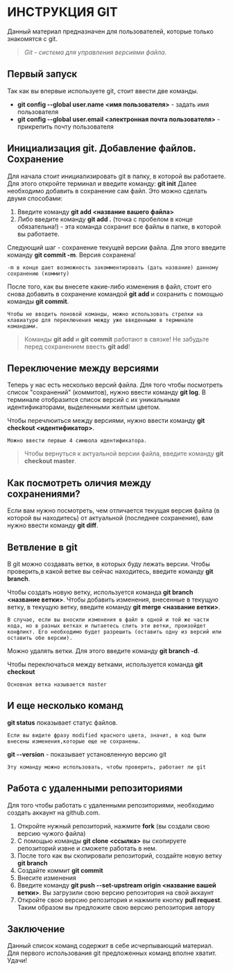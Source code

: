 # ИНСТРУКЦИЯ GIT
Данный материал предназначен для пользователей, которые только знакомятся с git.
>*Git - система для управления версиями файла.*

## Первый запуск

Так как вы впервые используете git, стоит ввести две команды.

* **git config --global user.name <имя пользователя>** - задать имя пользователя
* **git config --global user.email <электронная почта пользователя>** - прикрепить почту пользователя

## Инициализация git. Добавление файлов. Сохранение

Для начала стоит инициализировать git в папку, в которой вы работаете. Для этого откройте терминал и введите команду: **git init**
Далее необходимо добавить в сохранение сам файл. Это можно сделать двумя способами:

1. Введите команду **git add <название вашего файла>**
2. Либо введите команду **git add .** (точка с пробелом в конце обязательна!) - эта команда  сохранит все файлы в папке, в которой вы работаете.

Следующий шаг - сохранение текущей версии файла. Для этого введите команду **git commit -m**. Версия сохранена! 

    -m в конце дает возможность закомментировать (дать название) данному сохранению (коммиту)

После того, как вы внесете какие-либо изменения в файл, стоит его снова добавить в сохранение командой **git add** и сохранить с помощью команды **git commit**.

    Чтобы не вводить поновой команды, можно использовать стрелки на клавиатуре для переключения между уже введенными в терминале командами.

>Команды **git add** и **git commit** работают в связке! Не забудьте перед сохранением ввесть **git add**!

## Переключение между версиями

Теперь у нас есть несколько версий файла. Для того чтобы посмотреть список "сохранений" (коммитов), нужно ввести команду **git log**. В терминале отобразится список версий с их уникальными идентификаторами, выделенными желтым цветом.

Чтобы перечлюиться между версиями, нужно ввести команду **git checkout <идентификатор>**. 

    Можно ввести первые 4 символа идентификатора.

>Чтобы вернуться к актуальной версии файла, введите команду **git checkout master**.

## Как посмотреть оличия между сохранениями?

Если вам нужно посмотреть, чем отличается текущая версия файла (в которой вы находитесь) от актуальной (последнее сохранение), вам нужно ввести команду **git diff**. 

## Ветвление в git
В git можно создавать ветки, в которых буду лежать версии. Чтобы проверить,в какой ветке вы сейчас находитесь, введите команду **git branch**. 

Чтобы создать новую ветку, используется команда **git branch <название ветки>**.
Чтобы добавить изменения, внесенные в текущую ветку, в текущую ветку, введите команду **git merge <название ветки>**.

    В случае, если вы вносили изменения в файл в одной и той же части кода, но в разных ветках и пытаетесь слить эти ветки, произойдет конфликт. Его необходимо будет разрешить (оставить одну из версий или оставить обе версии).
Можно удалять ветки. Для этого введите команду **git branch -d**.

Чтобы переключаться между ветками, используется команда **git checkout**
    
    Основная ветка называется master

## И еще несколько команд
**git status** показывает статус файлов. 
    
    Если вы видите фразу modified красного цвета, значит, в код были внесены изменения,которые еще не сохранены. 

**git --version** - показывает установленную версию git

    Эту команду можно использовать, чтобы проверить, работает ли git

## Работа с удаленными репозиториями
Для того чтобы работать с удаленными репозиториями, необходимо создать аккаунт на github.com.

1. Откройте нужный репозиторий, нажмите  **fork** (вы создали свою версию чужого файла)
2. С помощью команды **git clone <ссылка>** вы скопируете репозиторий извне и сможете работать в нем.
3. После того как вы скопировали репозиторий, создайте новую ветку **git branch**
4. Создайте коммит **git commit**
5. Внесите изменения
6. Введите команду **git push --set-upstream origin <название вашей ветки>**. Вы загрузили свою версию репозитория на свой аккаунт
7. Откройте свою версию репозитория и нажмите кнопку **pull request**. Таким образом вы предложите свою версию репозитория автору


## Заключение
Данный список команд содержит в себе исчерпывающий материал. Для первого использования git предложенных команд вполне хватит. Удачи!